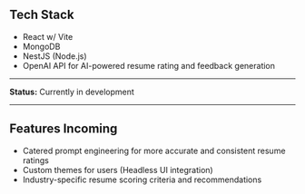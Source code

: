 ## Tech Stack
- React w/ Vite
- MongoDB
- NestJS (Node.js)
- OpenAI API for AI-powered resume rating and feedback generation

---

**Status:** Currently in development

---

## Features Incoming
- Catered prompt engineering for more accurate and consistent resume ratings
- Custom themes for users (Headless UI integration)
- Industry-specific resume scoring criteria and recommendations
